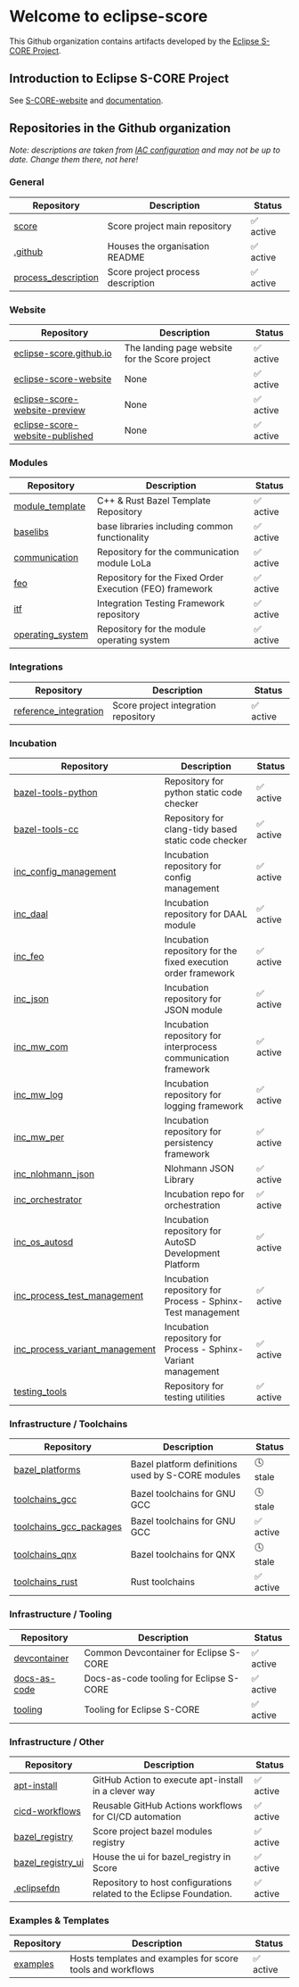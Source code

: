 # Welcome to eclipse-score

This Github organization contains artifacts developed by the [Eclipse S-CORE Project](https://projects.eclipse.org/projects/automotive.score).

## Introduction to Eclipse S-CORE Project

See [S-CORE-website](https://eclipse-score.github.io/) and [documentation](https://eclipse-score.github.io/score).

## Repositories in the Github organization

*Note: descriptions are taken from [IAC configuration](https://github.com/eclipse-score/.eclipsefdn/blob/main/otterdog/eclipse-score.jsonnet) and may not be up to date. Change them there, not here!*

### General

| Repository | Description | Status |
|------------|-------------|--------|
| [score](https://github.com/eclipse-score/score) | Score project main repository | ✅ active |
| [.github](https://github.com/eclipse-score/.github) | Houses the organisation README | ✅ active |
| [process_description](https://github.com/eclipse-score/process_description) | Score project process description | ✅ active |

### Website

| Repository | Description | Status |
|------------|-------------|--------|
| [eclipse-score.github.io](https://github.com/eclipse-score/eclipse-score.github.io) | The landing page website for the Score project | ✅ active |
| [eclipse-score-website](https://github.com/eclipse-score/eclipse-score-website) | None | ✅ active |
| [eclipse-score-website-preview](https://github.com/eclipse-score/eclipse-score-website-preview) | None | ✅ active |
| [eclipse-score-website-published](https://github.com/eclipse-score/eclipse-score-website-published) | None | ✅ active |

### Modules

| Repository | Description | Status |
|------------|-------------|--------|
| [module_template](https://github.com/eclipse-score/module_template) | C++ & Rust Bazel Template Repository | ✅ active |
| [baselibs](https://github.com/eclipse-score/baselibs) | base libraries including common functionality | ✅ active |
| [communication](https://github.com/eclipse-score/communication) | Repository for the communication module LoLa | ✅ active |
| [feo](https://github.com/eclipse-score/feo) | Repository for the Fixed Order Execution (FEO) framework | ✅ active |
| [itf](https://github.com/eclipse-score/itf) | Integration Testing Framework repository | ✅ active |
| [operating_system](https://github.com/eclipse-score/operating_system) | Repository for the module operating system | ✅ active |

### Integrations
| Repository | Description | Status |
|------------|-------------|--------|
| [reference_integration](https://github.com/eclipse-score/reference_integration) | Score project integration repository | ✅ active |

### Incubation

| Repository | Description | Status |
|------------|-------------|--------|
| [bazel-tools-python](https://github.com/eclipse-score/bazel-tools-python) | Repository for python static code checker | ✅ active |
| [bazel-tools-cc](https://github.com/eclipse-score/bazel-tools-cc) | Repository for clang-tidy based static code checker | ✅ active |
| [inc_config_management](https://github.com/eclipse-score/inc_config_management) | Incubation repository for config management | ✅ active |
| [inc_daal](https://github.com/eclipse-score/inc_daal) | Incubation repository for DAAL module | ✅ active |
| [inc_feo](https://github.com/eclipse-score/inc_feo) | Incubation repository for the fixed execution order framework | ✅ active |
| [inc_json](https://github.com/eclipse-score/inc_json) | Incubation repository for JSON module | ✅ active |
| [inc_mw_com](https://github.com/eclipse-score/inc_mw_com) | Incubation repository for interprocess communication framework | ✅ active |
| [inc_mw_log](https://github.com/eclipse-score/inc_mw_log) | Incubation repository for logging framework | ✅ active |
| [inc_mw_per](https://github.com/eclipse-score/inc_mw_per) | Incubation repository for persistency framework | ✅ active |
| [inc_nlohmann_json](https://github.com/eclipse-score/inc_nlohmann_json) | Nlohmann JSON Library | ✅ active |
| [inc_orchestrator](https://github.com/eclipse-score/inc_orchestrator) | Incubation repo for orchestration | ✅ active |
| [inc_os_autosd](https://github.com/eclipse-score/inc_os_autosd) | Incubation repository for AutoSD Development Platform | ✅ active |
| [inc_process_test_management](https://github.com/eclipse-score/inc_process_test_management) | Incubation repository for Process - Sphinx-Test management | ✅ active |
| [inc_process_variant_management](https://github.com/eclipse-score/inc_process_variant_management) | Incubation repository for Process - Sphinx-Variant management | ✅ active |
| [testing_tools](https://github.com/eclipse-score/testing_tools) | Repository for testing utilities | ✅ active |

### Infrastructure / Toolchains

| Repository | Description | Status |
|------------|-------------|--------|
| [bazel_platforms](https://github.com/eclipse-score/bazel_platforms) | Bazel platform definitions used by S-CORE modules | 🕓 stale |
| [toolchains_gcc](https://github.com/eclipse-score/toolchains_gcc) | Bazel toolchains for GNU GCC | 🕓 stale |
| [toolchains_gcc_packages](https://github.com/eclipse-score/toolchains_gcc_packages) | Bazel toolchains for GNU GCC | ✅ active |
| [toolchains_qnx](https://github.com/eclipse-score/toolchains_qnx) | Bazel toolchains for QNX | 🕓 stale |
| [toolchains_rust](https://github.com/eclipse-score/toolchains_rust) | Rust toolchains | ✅ active |

### Infrastructure / Tooling

| Repository | Description | Status |
|------------|-------------|--------|
| [devcontainer](https://github.com/eclipse-score/devcontainer) | Common Devcontainer for Eclipse S-CORE | ✅ active |
| [docs-as-code](https://github.com/eclipse-score/docs-as-code) | Docs-as-code tooling for Eclipse S-CORE | ✅ active |
| [tooling](https://github.com/eclipse-score/tooling) | Tooling for Eclipse S-CORE | ✅ active |

### Infrastructure / Other

| Repository | Description | Status |
|------------|-------------|--------|
| [apt-install](https://github.com/eclipse-score/apt-install) | GitHub Action to execute apt-install in a clever way | ✅ active |
| [cicd-workflows](https://github.com/eclipse-score/cicd-workflows) | Reusable GitHub Actions workflows for CI/CD automation | ✅ active |
| [bazel_registry](https://github.com/eclipse-score/bazel_registry) | Score project bazel modules registry | ✅ active |
| [bazel_registry_ui](https://github.com/eclipse-score/bazel_registry_ui) | House the ui for bazel_registry in Score | ✅ active |
| [.eclipsefdn](https://github.com/eclipse-score/.eclipsefdn) | Repository to host configurations related to the Eclipse Foundation. | ✅ active |

### Examples & Templates

| Repository | Description | Status |
|------------|-------------|--------|
| [examples](https://github.com/eclipse-score/examples) | Hosts templates and examples for score tools and workflows | ✅ active |